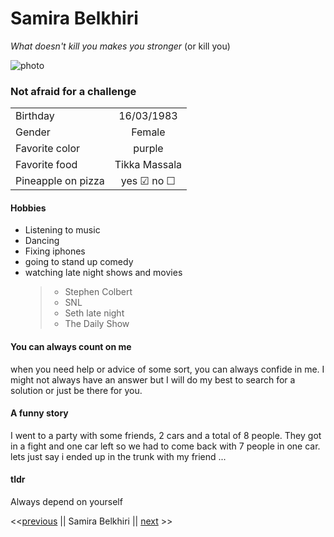 # Samira Belkhiri

*What doesn't kill you makes you stronger* (or kill you)

![photo](https://scontent-bru2-1.xx.fbcdn.net/v/t1.0-9/13781745_957530794355920_1174809431863490534_n.jpg?_nc_cat=101&_nc_ohc=zRYlE9VpRTEAQkPidSecgMb12BjquWoct_oxSpixQeI_jnnwmIHiW0C5g&_nc_ht=scontent-bru2-1.xx&oh=4baef9a8289c1828967c5a7b6a81432c&oe=5E88F832)

### Not afraid for a challenge



|         |            |
| ------------- |:-------------:|
| Birthday      | 16/03/1983    |
| Gender        | Female      |
| Favorite color | purple    |
| Favorite food     | Tikka Massala |
| Pineapple on pizza  | yes &#9745; no &#9744;     |

#### Hobbies

- Listening to music
- Dancing
- Fixing iphones
- going to stand up comedy
- watching late night shows and movies
  >* Stephen Colbert
  >* SNL
  >* Seth late night
  >* The Daily Show

 #### You can always count on me

 when you need help or advice of some sort,
  you can always confide in me.
  I might not always have an answer but I will do my
  best to search for a solution or just be there for you.


  #### A funny story

  I went to a party with some friends, 2 cars and a total of 8 people.
  They got in a fight and one car left so we had to come back with 7 people in one car.
  lets just say i ended up in the trunk with my friend ...

  #### tldr
  Always depend on yourself

  <<[previous](https://github.com/Sali-Almurshidi/challenge-markdown) || Samira Belkhiri || [next](https://github.com/sinemhekimoglu1998/markdown) >>
